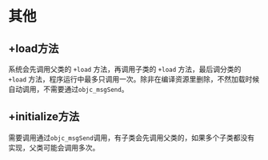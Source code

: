 # 其他
## +load方法
系统会先调用父类的 `+load` 方法，再调用子类的 `+load` 方法，最后调分类的 `+load` 方法，程序运行中最多只调用一次。除非在编译资源里删除，不然加载时候自动调用，不需要通过`objc_msgSend`。

## +initialize方法
需要调用通过`objc_msgSend`调用，有子类会先调用父类的，如果多个子类都没有实现，父类可能会调用多次。
